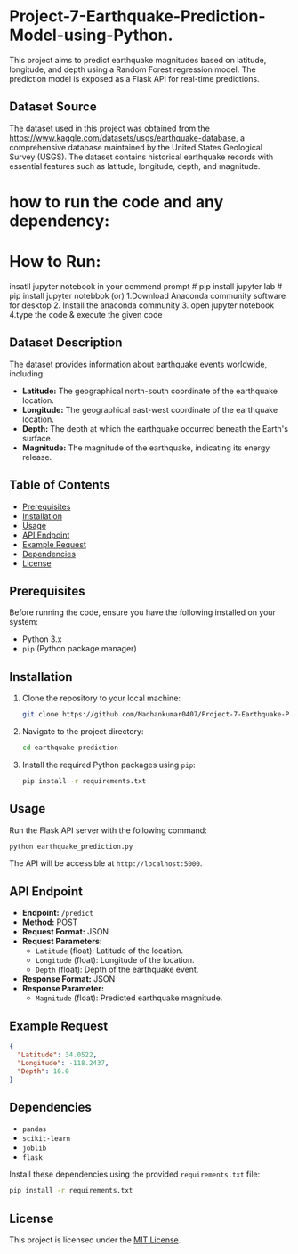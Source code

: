 # Project-7-Earthquake-Prediction-Model-using-Python.
This project aims to predict earthquake magnitudes based on latitude, longitude, and depth using a Random Forest regression model. The prediction model is exposed as a Flask API for real-time predictions.

## Dataset Source

The dataset used in this project was obtained from the https://www.kaggle.com/datasets/usgs/earthquake-database, a comprehensive database maintained by the United States Geological Survey (USGS). The dataset contains historical earthquake records with essential features such as latitude, longitude, depth, and magnitude.

# how to run the code and any dependency: 
# How to Run:
  insatll jupyter notebook in your commend prompt
    # pip install jupyter lab
    # pip install jupyter notebbok (or)
        1.Download Anaconda community software for desktop
        2. Install the anaconda community
        3. open jupyter notebook
        4.type the code & execute the given code

## Dataset Description

The dataset provides information about earthquake events worldwide, including:

- **Latitude:** The geographical north-south coordinate of the earthquake location.
- **Longitude:** The geographical east-west coordinate of the earthquake location.
- **Depth:** The depth at which the earthquake occurred beneath the Earth's surface.
- **Magnitude:** The magnitude of the earthquake, indicating its energy release.

## Table of Contents

- [Prerequisites](#prerequisites)
- [Installation](#installation)
- [Usage](#usage)
- [API Endpoint](#api-endpoint)
- [Example Request](#example-request)
- [Dependencies](#dependencies)
- [License](#license)

## Prerequisites

Before running the code, ensure you have the following installed on your system:

- Python 3.x
- `pip` (Python package manager)

## Installation

1. Clone the repository to your local machine:

   ```bash
   git clone https://github.com/Madhankumar0407/Project-7-Earthquake-Prediction-Model-Using-Python.git
   ```

2. Navigate to the project directory:

   ```bash
   cd earthquake-prediction
   ```

3. Install the required Python packages using `pip`:

   ```bash
   pip install -r requirements.txt
   ```

## Usage

Run the Flask API server with the following command:

```bash
python earthquake_prediction.py
```

The API will be accessible at `http://localhost:5000`.

## API Endpoint

- **Endpoint:** `/predict`
- **Method:** POST
- **Request Format:** JSON
- **Request Parameters:**
  - `Latitude` (float): Latitude of the location.
  - `Longitude` (float): Longitude of the location.
  - `Depth` (float): Depth of the earthquake event.
- **Response Format:** JSON
- **Response Parameter:**
  - `Magnitude` (float): Predicted earthquake magnitude.

## Example Request

```json
{
  "Latitude": 34.0522,
  "Longitude": -118.2437,
  "Depth": 10.0
}
```

## Dependencies

- `pandas`
- `scikit-learn`
- `joblib`
- `flask`

Install these dependencies using the provided `requirements.txt` file:

```bash
pip install -r requirements.txt
```

## License

This project is licensed under the [MIT License](LICENSE).
